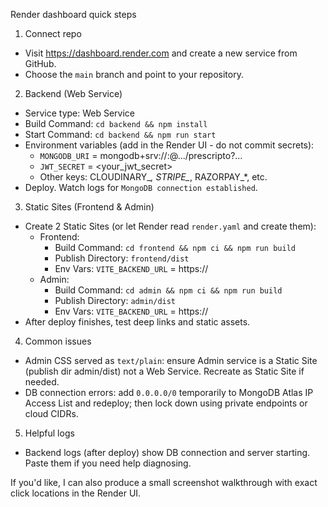Render dashboard quick steps

1. Connect repo
- Visit https://dashboard.render.com and create a new service from GitHub.
- Choose the `main` branch and point to your repository.

2. Backend (Web Service)
- Service type: Web Service
- Build Command: `cd backend && npm install`
- Start Command: `cd backend && npm run start`
- Environment variables (add in the Render UI - do not commit secrets):
  - `MONGODB_URI` = mongodb+srv://<user>:<pass>@.../prescripto?...
  - `JWT_SECRET` = <your_jwt_secret>
  - Other keys: CLOUDINARY_*, STRIPE_*, RAZORPAY_*, etc.
- Deploy. Watch logs for `MongoDB connection established`.

3. Static Sites (Frontend & Admin)
- Create 2 Static Sites (or let Render read `render.yaml` and create them):
  - Frontend:
    - Build Command: `cd frontend && npm ci && npm run build`
    - Publish Directory: `frontend/dist`
    - Env Vars: `VITE_BACKEND_URL` = https://<your-backend-url>
  - Admin:
    - Build Command: `cd admin && npm ci && npm run build`
    - Publish Directory: `admin/dist`
    - Env Vars: `VITE_BACKEND_URL` = https://<your-backend-url>
- After deploy finishes, test deep links and static assets.

4. Common issues
- Admin CSS served as `text/plain`: ensure Admin service is a Static Site (publish dir admin/dist) not a Web Service. Recreate as Static Site if needed.
- DB connection errors: add `0.0.0.0/0` temporarily to MongoDB Atlas IP Access List and redeploy; then lock down using private endpoints or cloud CIDRs.

5. Helpful logs
- Backend logs (after deploy) show DB connection and server starting. Paste them if you need help diagnosing.

If you'd like, I can also produce a small screenshot walkthrough with exact click locations in the Render UI.